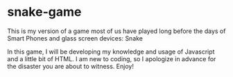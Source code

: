 # snake-game
This is my version of a game most of us have played long
before the days of Smart Phones and glass screen devices: Snake

In this game, I will be developing my knowledge and usage of Javascript
and a little bit of HTML. I am new to coding, so I apologize in advance
for the disaster you are about to witness. Enjoy!
